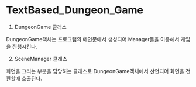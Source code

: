 # TextBased_Dungeon_Game

1. DungeonGame 클래스

DungeonGame객체는 프로그램의 메인문에서 생성되어 Manager들을 이용해서 게임을 진행시킨다.

2. SceneManager 클래스

화면을 그리는 부분을 담당하는 클래스로 DungeonGame객체에서 선언되어 화면을 전환할때 호출된다.
